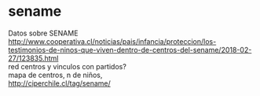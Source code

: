 # sename
Datos sobre SENAME
<br>
http://www.cooperativa.cl/noticias/pais/infancia/proteccion/los-testimonios-de-ninos-que-viven-dentro-de-centros-del-sename/2018-02-27/123835.html 
<br>red centros y vinculos con partidos? 
<br>mapa de centros, n de niños,
<br>http://ciperchile.cl/tag/sename/
